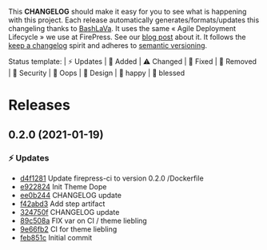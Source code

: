 This **CHANGELOG** should make it easy for you to see what is happening with this project. Each release automatically generates/formats/updates this changeling thanks to [BashLaVa](https://github.com/firepress-org/bashlava). It uses the same « Agile Deployment Lifecycle » we use at FirePress. See our [blog post](https://firepress.org/en/how-do-we-update-hundreds-of-ghosts-websites-on-docker-swarm/) about it. It follows the [keep a changelog](https://keepachangelog.com/en/1.0.0/) spirit and adheres to [semantic versioning](https://semver.org/spec/v2.0.0.html).

Status template:
| ⚡️ Updates | 🚀 Added | ⚠️ Changed |
🐛 Fixed | 🛑 Removed | 🔑 Security |
🙈 Oops | 🎨 Design | 🎉 happy | 🙌 blessed

# Releases

## 0.2.0 (2021-01-19)
### ⚡️ Updates
- [d4f1281](https://github.com/firepress-org/firepress-ci/commit/d4f1281) Update firepress-ci to version 0.2.0 /Dockerfile
- [e922824](https://github.com/firepress-org/firepress-ci/commit/e922824) Init Theme Dope
- [ee0b244](https://github.com/firepress-org/firepress-ci/commit/ee0b244) CHANGELOG update
- [f42abd3](https://github.com/firepress-org/firepress-ci/commit/f42abd3) Add step artifact
- [324750f](https://github.com/firepress-org/firepress-ci/commit/324750f) CHANGELOG update
- [89c508a](https://github.com/firepress-org/firepress-ci/commit/89c508a) FIX var on CI / theme liebling
- [9e66fb2](https://github.com/firepress-org/firepress-ci/commit/9e66fb2) CI for theme liebling
- [feb851c](https://github.com/firepress-org/firepress-ci/commit/feb851c) Initial commit
